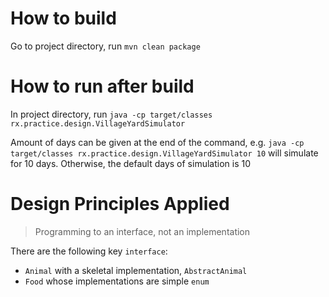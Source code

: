# How to build
Go to project directory, run `mvn clean package`
# How to run after build
In project directory, run `java -cp target/classes rx.practice.design.VillageYardSimulator`

Amount of days can be given at the end of the command, e.g. `java -cp target/classes rx.practice.design.VillageYardSimulator 10` will simulate for 10 days. Otherwise, the default days of simulation is 10

# Design Principles Applied

> Programming to an interface, not an implementation

There are the following key `interface`:

* `Animal` with a skeletal implementation, `AbstractAnimal`
* `Food` whose implementations are simple `enum`

